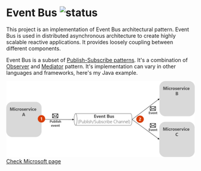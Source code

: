 # Event Bus ![status](https://img.shields.io/badge/status-in%20progress-yellow)

This project is an implementation of Event Bus architectural pattern. Event Bus is used in distributed asynchronous architecture to create highly scalable reactive applications. It provides loosely coupling between different components.

Event Bus is a subset of [Publish-Subscribe patterns](https://en.wikipedia.org/wiki/Publish%E2%80%93subscribe_pattern). It's a combination of [Observer](https://en.wikipedia.org/wiki/Observer_pattern) and [Mediator](https://en.wikipedia.org/wiki/Mediator_pattern#:~:text=In%20software%20engineering%2C%20the%20mediator,alter%20the%20program's%20running%20behavior.&text=This%20reduces%20the%20dependencies%20between%20communicating%20objects%2C%20thereby%20reducing%20coupling.) pattern. It's implementation can vary in other languages and frameworks, here's my Java example. 

![schema](src/main/resources/publish-subscribe-basics.png)
[Check Microsoft page](https://docs.microsoft.com/en-us/dotnet/architecture/microservices/multi-container-microservice-net-applications/integration-event-based-microservice-communications)
 